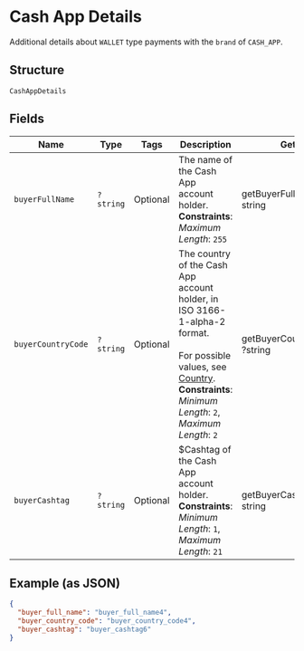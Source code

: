 
# Cash App Details

Additional details about `WALLET` type payments with the `brand` of `CASH_APP`.

## Structure

`CashAppDetails`

## Fields

| Name | Type | Tags | Description | Getter | Setter |
|  --- | --- | --- | --- | --- | --- |
| `buyerFullName` | `?string` | Optional | The name of the Cash App account holder.<br>**Constraints**: *Maximum Length*: `255` | getBuyerFullName(): ?string | setBuyerFullName(?string buyerFullName): void |
| `buyerCountryCode` | `?string` | Optional | The country of the Cash App account holder, in ISO 3166-1-alpha-2 format.<br><br>For possible values, see [Country](entity:Country).<br>**Constraints**: *Minimum Length*: `2`, *Maximum Length*: `2` | getBuyerCountryCode(): ?string | setBuyerCountryCode(?string buyerCountryCode): void |
| `buyerCashtag` | `?string` | Optional | $Cashtag of the Cash App account holder.<br>**Constraints**: *Minimum Length*: `1`, *Maximum Length*: `21` | getBuyerCashtag(): ?string | setBuyerCashtag(?string buyerCashtag): void |

## Example (as JSON)

```json
{
  "buyer_full_name": "buyer_full_name4",
  "buyer_country_code": "buyer_country_code4",
  "buyer_cashtag": "buyer_cashtag6"
}
```


